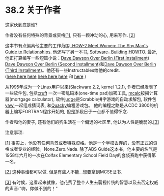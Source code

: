 # 38.2 关于作者

这家伙到底是谁?

作者没有任何特殊的背景或资格[[1]](http://tldp.org/LDP/abs/html/aboutauthor.html#FTN.AEN21292), 只有一颗冲动的心, 用来写作. [[2]](http://tldp.org/LDP/abs/html/aboutauthor.html#FTN.AEN21295) 

这本书有点偏离他主要的工作范围,[ HOW-2 Meet Women: The Shy Man's Guide to Relationships](http://bash.deta.in/hmw60.zip). 他还写了另一本书, [Software- Building HOWTO](http://tldp.org/HOWTO/Software-Building-HOWTO.html). 最近, 他正打算编写一些短篇小说：[Dave Dawson Over Berlin (First Installment) ](http://bash.deta.in/dave-dawson-over-berlin.epub) [ Dave Dawson Over Berlin (Second Installment)](http://bash.deta.in/dave-dawson-over-berlin.II.epub)和[Dave Dawson Over Berlin (Third Installment)](http://bash.deta.in/dave-dawson-over-berlin.III.epub)。他还有一些Instructables给他的credit.([here](http://www.instructables.com/id/Arduino-Morse-Code-Shield/),[here](http://www.instructables.com/id/Haywired-Hackduino/),[here](http://www.instructables.com/id/Arduino-DIY-SD-Card-Logging-Shield/),[here](http://www.instructables.com/id/Binguino-An-Arduino-based-Bingo-Number-Generato/),[here](http://www.instructables.com/id/The-Raspberry-Pi-Lapdock-Connection/),[here](http://www.instructables.com/id/The-Raspberry-Pi-Arduino-Connection/) 和 [here](http://www.instructables.com/id/Switchable-Dual-Voltage-33v5v-Hacduino/) )

从1995年成为一个Linux用户以来(Slackware 2.2, kernel 1.2.1), 作者已经发表了一些软件包, 包括[cruft](http://ibiblio.org/pub/Linux/utils/file/cruft-0.2.tar.gz) 一次一密乱码本(one-time pad)加密工具, [mcalc](http://ibiblio.org/pub/Linux/apps/financial/mcalc-1.6.tar.gz)按揭计算器(mortgage calculator), 软件[judge](http://ibiblio.org/pub/Linux/games/amusements/judge-1.0.tar.gz)是Scrabble拼字游戏的自动求解包, 软件包[yawl](http://ibiblio.org/pub/Linux/libs/yawl-0.3.2.tar.gz)一起组成猜词表, 和[Quacky](http://bash.deta.in/qky.README.html)编程游戏包。 他的编程之路是从CDC 3800的机器上编写FORTRAN程序开始的, 但是那段日子一点都不值得怀念.

作者和他的妻子, 还有他们的狗生活在一个偏远的社区里, 他认为人性是脆弱的.[[3]](http://tldp.org/LDP/abs/html/aboutauthor.html#FTN.AEN21318)

注意事项:

[[1]](http://tldp.org/LDP/abs/html/aboutauthor.html#AEN21292) 事实上，他没有任何背景或者特殊资格。他是一个学校丢弃的，没有正式的资格或者专业的经验。None.Zero.Nada. 除了ABS Guide这本书，他主要的名气是1958年六月的一次在Colfax Elementary School Field Day的套袋赛跑中获得第一名。

[[2]](http://tldp.org/LDP/abs/html/aboutauthor.html#AEN21295) 这种事谁都可以做. 但是有些人不能...想要拿到MCSE证书.

[[3]](http://tldp.org/LDP/abs/html/aboutauthor.html#AEN21318) 有时候，这看起来就像，他花费了整个人生去藐视传统的智慧以及去否定权威的声音:"嗨，你做不到的！"
